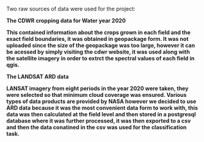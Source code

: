 Two raw sources of data were used for the project:

<b>The CDWR cropping data for Water year 2020<b>

This contained information about the crops grown in each field and the exact field boundaries, it was obtained in geopackage form.
It was not uploaded since the size of the geopackage was too large, however it can be acessed by simply visiting the cdwr website,
it was used along with the satellite imagery in order to extrct the spectral values of each field in qgis.

<b>The LANDSAT ARD data<b>

LANSAT imagery from eight periods in the year 2020 were taken, they were selected so that minimum cloud coverage was ensured. Various
types of data products are provided by NASA however we decided to use ARD data because it was the most convenient data form to work 
with, this data was then calculated at the field level and then stored in a postgresql database where it was further processed, it was then exported to a csv and then the data conatined in the csv was used for the classification task.
